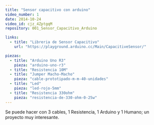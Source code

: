 ```yaml
---
title: "Sensor capacitivo con arduino"
video_number: 1
date: 2014-10-24
video_id: cjz_4ZptgqM
repository: 001_Sensor_Capacitivo_Arduino

links:
  - title: "Libreria de Sensor Capacitivo"
    url: "https://playground.arduino.cc/Main/CapacitiveSensor/"

piezas:
  - title: "Arduino Uno R3"
    pieza: "arduino-uno-r3"
  - title: "Resistencia 10M"
  - title: "Jumper Macho-Macho"
    pieza: "cable-prototipado-m-m-40-unidades"
  - title: "Led"
    pieza: "led-rojo-5mm"
  - title: "Resistencia 330ohm"
    pieza: "resistencia-de-330-ohm-0-25w"
---
```


Se puede hacer con 3 cables, 1 Resistencia, 1 Arduino y 1 Humano; un proyecto muy interesante.
